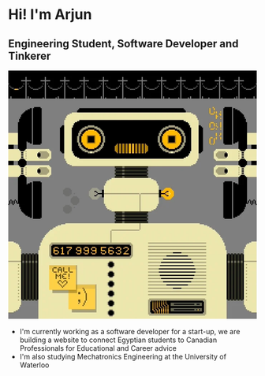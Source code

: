 # Hi! I'm Arjun
## Engineering Student, Software Developer and Tinkerer
![](robot-dancing.webp )
- I'm currently working as a software developer for a start-up, we are building a website to connect Egyptian students to Canadian Professionals for Educational and Career advice
- I'm also studying Mechatronics Engineering at the University of Waterloo
 
